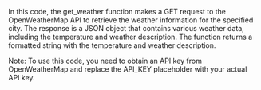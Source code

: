 In this code, the get_weather function makes a GET request to the OpenWeatherMap API to retrieve the weather information for the specified city. The response is a JSON object that contains various weather data, including the temperature and weather description. The function returns a formatted string with the temperature and weather description.

Note: To use this code, you need to obtain an API key from OpenWeatherMap and replace the API_KEY placeholder with your actual API key.